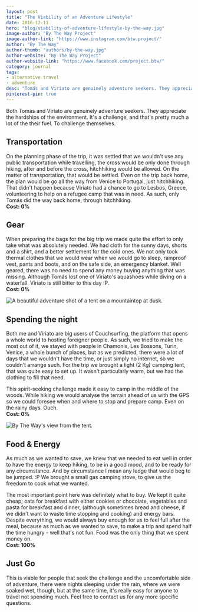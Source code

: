 ```yaml
---
layout: post
title: "The Viability of an Adventure Lifestyle"
date: 2016-12-11
hero: "blog/viability-of-adventure-lifestyle-by-the-way.jpg"
image-author: "By The Way Project"
image-author-link: "https://www.instagram.com/btw.project/"
author: "By The Way"
author-thumb: "authors/by-the-way.jpg"
author-website: "By The Way Project"
author-website-link: "https://www.facebook.com/project.btw/"
category: journal
tags: 
- alternative travel
- adventure
desc: "Tomás and Viriato are genuinely adventure seekers. They appreciate the hardships of the environment. It's a challenge, and that's pretty much a lot of the their fuel."
pinterest-pin: true
---
```


Both Tomás and Viriato are genuinely adventure seekers. They appreciate the hardships of the environment. It's a challenge, and that's pretty much a lot of the their fuel. To challenge themselves.


## Transportation
On the planning phase of the trip, it was settled that we wouldn't use any public transportation while travelling, the cross would be only done through hiking, after and before the cross, hitchhiking would be allowed. On the matter of transportation, that would be settled. Even on the trip back home, the plan would be go all the way from Venice to Portugal, just hitchhiking. That didn't happen because Viriato had a chance to go to Lesbos, Greece, volunteering to help on a refugee camp that was in need. As such, only Tomás did the way back home, through hitchhiking.  
**Cost: 0%**


## Gear
When preparing the bags for the big trip we made quite the effort to only take what was absolutely needed. We had cloth for the sunny days, shorts and a shirt, and a better settlement for the cold ones. We not only took thermal clothes that we would wear when we would go to sleep, rainproof vest, pants and boots, and on the safe side, an emergency blanket. Well geared, there was no need to spend any money buying anything that was missing. Although Tomás lost one of Viriato's aquashoes while diving on a waterfall. Viriato is still bitter to this day :P.  
**Cost: 0%**

![A beautiful adventure shot of a tent on a mountaintop at dusk.](/assets/img/blog/viability-of-adventure-lifestyle-by-the-way-tent.jpg "A beautiful adventure shot of a tent on a mountaintop at dusk.")

## Spending the night
Both me and Viriato are big users of Couchsurfing, the platform that opens a whole world to hosting foreigner people. As such, we tried to make the most out of it, we stayed with people in Chamonix, Les Bossons, Turin, Venice, a whole bunch of places, but as we predicted, there were a lot of days that we wouldn't have the time, or just simply no internet, so we couldn't arrange such. For the trip we brought a light (2 Kg) camping tent, that was quite easy to set up. It wasn't particularly warm, but we had the clothing to fill that need. 

This spirit-seeking challenge made it easy to camp in the middle of the woods. While hiking we would analyse the terrain ahead of us with the GPS so we could foresee when and where to stop and prepare camp. Even on the rainy days. Ouch.  
**Cost: 0%**

![By The Way's view from the tent.](/assets/img/blog/viability-of-adventure-lifestyle-by-the-way-tent-view.jpg "By The Way's view from the tent.")

## Food & Energy
As much as we wanted to save, we knew that we needed to eat well in order to have the energy to keep hiking, to be in a good mood, and to be ready for any circumstance. And by circumstance I mean any ledge that would beg to be jumped. :P
We brought a small gas camping stove, to give us the freedom to cook what we wanted.

The most important point here was definitely what to buy. We kept it quite cheap; oats for breakfast with either cookies or chocolate, vegetables and pasta for breakfast and dinner, (although sometimes bread and cheese, if we didn't want to waste time stopping and cooking) and energy bars. Despite everything, we would always buy enough for us to feel full after the meal, because as much as we wanted to save, to make a trip and spend half the time hungry - well that's not fun. Food was the only thing that we spent money on.   
**Cost: 100%**


## Just Go
This is viable for people that seek the challenge and the uncomfortable side of adventure, there were nights sleeping under the rain, where we were soaked wet, though, but at the same time, it's really easy for anyone to travel not spending much.
Feel free to contact us for any more specific questions.
